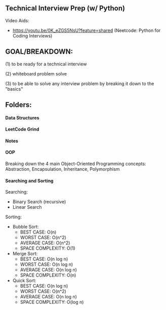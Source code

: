 ## Technical Interview Prep (w/ Python)

Video Aids:

- https://youtu.be/0K_eZGS5NsU?feature=shared (Neetcode: Python for Coding Interviews)

## GOAL/BREAKDOWN:
(1) to be ready for a technical interview

(2) whiteboard problem solve

(3) to be able to solve any interview problem by breaking it down to the "basics"

## Folders: 
#### Data Structures
#### LeetCode Grind
#### Notes
#### OOP
Breaking down the 4 main Object-Oriented Programming concepts: Abstraction, Encapsulation, Inheritance, Polymorphism

#### Searching and Sorting

Searching:
- Binary Search (recursive)
- Linear Search

Sorting:
- Bubble Sort:
    - BEST CASE: O(n)
    - WORST CASE: O(n^2)
    - AVERAGE CASE: O(n^2)
    - SPACE COMPLEXITY: O(1)
- Merge Sort:
    - BEST CASE: O(n log n)
    - WORST CASE: O(n log n)
    - AVERAGE CASE: O(n log n)
    - SPACE COMPLEXITY: O(n)
- Quick Sort:
    - BEST CASE: O(n log n)
    - WORST CASE: O(n^2)
    - AVERAGE CASE: O(n log n)
    - SPACE COMPLEXITY: O(log n)
